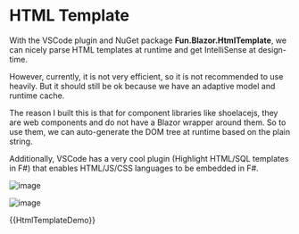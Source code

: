 # HTML Template

With the VSCode plugin and NuGet package **Fun.Blazor.HtmlTemplate**, we can nicely parse HTML templates at runtime and get IntelliSense at design-time.

However, currently, it is not very efficient, so it is not recommended to use heavily. But it should still be ok because we have an adaptive model and runtime cache.

The reason I built this is that for component libraries like shoelacejs, they are web components and do not have a Blazor wrapper around them. So to use them, we can auto-generate the DOM tree at runtime based on the plain string.

Additionally, VSCode has a very cool plugin (Highlight HTML/SQL templates in F#) that enables HTML/JS/CSS languages to be embedded in F#.

![image](../assets/js-intellisense-in-fsharp.gif)

![image](../assets/template-html-intelligence.gif)

{{HtmlTemplateDemo}}
